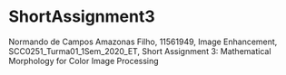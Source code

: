 # ShortAssignment3
 Normando de Campos Amazonas Filho, 11561949, Image Enhancement, SCC0251_Turma01_1Sem_2020_ET, Short Assignment 3: Mathematical Morphology for Color Image Processing
